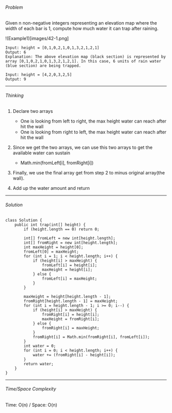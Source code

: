 ###### Problem

Given n non-negative integers representing an elevation map where the width of each bar is 1, compute how much water it can trap after raining.

!(Example1)[images/42-1.png]

```
Input: height = [0,1,0,2,1,0,1,3,2,1,2,1]
Output: 6
Explanation: The above elevation map (black section) is represented by array [0,1,0,2,1,0,1,3,2,1,2,1]. In this case, 6 units of rain water (blue section) are being trapped.
```

```
Input: height = [4,2,0,3,2,5]
Output: 9
```

---
###### Thinking

1. Declare two arrays
	* One is looking from left to right, the max height water can reach after hit the wall
	* One is looking from right to left, the max height water can reach after hit the wall

2. Since we get the two arrays, we can use this two arrays to get the available water can sustain
	* Math.min(fromLeft[i], fromRight[i])
3. Finally, we use the final array get from step 2 to minus original array(the wall).
4. Add up the water amount and return

---
###### Solution

```
class Solution {
    public int trap(int[] height) {
        if (height.length == 0) return 0;
        
        int[] fromLeft = new int[height.length];
        int[] fromRight = new int[height.length];
        int maxHeight = height[0];
        fromLeft[0] = maxHeight;
        for (int i = 1; i < height.length; i++) {
            if (height[i] > maxHeight) {
                fromLeft[i] = height[i];
                maxHeight = height[i];
            } else {
                fromLeft[i] = maxHeight;
            }
        }
        
        maxHeight = height[height.length - 1];
        fromRight[height.length - 1] = maxHeight;
        for (int i = height.length - 1; i >= 0; i--) {
            if (height[i] > maxHeight) {
                fromRight[i] = height[i];
                maxHeight = fromRight[i];
            } else {
                fromRight[i] = maxHeight;
            }
            fromRight[i] = Math.min(fromRight[i], fromLeft[i]);
        }
        int water = 0;
        for (int i = 0; i < height.length; i++) {
            water += (fromRight[i] - height[i]);
        }
        return water;
    }
}
```

---
###### Time/Space Complexity

Time: O(n) / Space: O(n)
